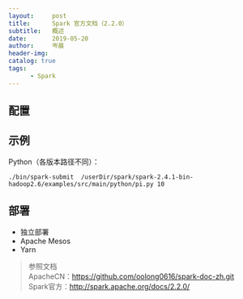 ```yaml
---
layout:     post  
title:      Spark 官方文档（2.2.0）   
subtitle:   概述  
date:       2019-05-20  
author:     岑晨  
header-img: 
catalog: true  
tags:  
      - Spark  
---  
```



## 配置   

## 示例   
Python（各版本路径不同）：   
```
./bin/spark-submit  /userDir/spark/spark-2.4.1-bin-hadoop2.6/examples/src/main/python/pi.py 10 
```   
## 部署   
- 独立部署
- Apache Mesos  
- Yarn   
> 参照文档  
    ApacheCN：https://github.com/oolong0616/spark-doc-zh.git  
    Spark官方：http://spark.apache.org/docs/2.2.0/    


 